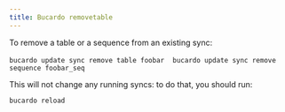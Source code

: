 ```yaml
---
title: Bucardo removetable
---
```


To remove a table or a sequence from an existing sync:

` bucardo update sync `<syncname>` remove table foobar`
` `
` bucardo update sync `<syncname>` remove sequence foobar_seq`

This will not change any running syncs: to do that, you should run:

` bucardo reload `<syncname>

